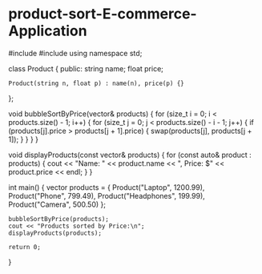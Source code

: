 
# product-sort-E-commerce-Application

#include <iostream>
#include <vector>
using namespace std;

class Product {
public:
string name;
float price;

    Product(string n, float p) : name(n), price(p) {}

};

void bubbleSortByPrice(vector<Product>& products) {
for (size_t i = 0; i < products.size() - 1; i++) {
for (size_t j = 0; j < products.size() - i - 1; j++) {
if (products[j].price > products[j + 1].price) {
swap(products[j], products[j + 1]);
}
}
}
}

void displayProducts(const vector<Product>& products) {
for (const auto& product : products) {
cout << "Name: " << product.name << ", Price: $" << product.price << endl;
}
}

int main() {
vector<Product> products = {
Product("Laptop", 1200.99),
Product("Phone", 799.49),
Product("Headphones", 199.99),
Product("Camera", 500.50)
};

    bubbleSortByPrice(products);
    cout << "Products sorted by Price:\n";
    displayProducts(products);

    return 0;

}

